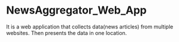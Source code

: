 # NewsAggregator_Web_App
It is a web application that collects data(news articles) from multiple websites. Then presents the data in one location.
